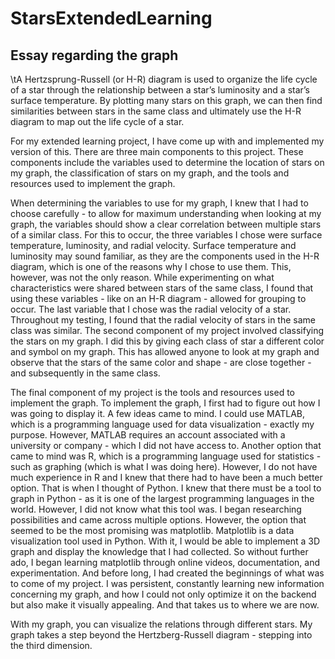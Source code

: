 # StarsExtendedLearning

## Essay regarding the graph

\tA Hertzsprung-Russell (or H-R) diagram is used to organize the life cycle of a star through the relationship between a star’s luminosity and a star’s surface temperature. By plotting many stars on this graph, we can then find similarities between stars in the same class and ultimately use the H-R diagram to map out the life cycle of a star.
  
  For my extended learning project, I have come up with and implemented my version of this. There are three main components to this project. These components include the variables used to determine the location of stars on my graph, the classification of stars on my graph, and the tools and resources used to implement the graph.
  
  When determining the variables to use for my graph, I knew that I had to choose carefully - to allow for maximum understanding when looking at my graph, the variables should show a clear correlation between multiple stars of a similar class. For this to occur, the three variables I chose were surface temperature, luminosity, and radial velocity. Surface temperature and luminosity may sound familiar, as they are the components used in the H-R diagram, which is one of the reasons why I chose to use them. This, however, was not the only reason. While experimenting on what characteristics were shared between stars of the same class, I found that using these variables - like on an H-R diagram - allowed for grouping to occur. The last variable that I chose was the radial velocity of a star. Throughout my testing, I found that the radial velocity of stars in the same class was similar.
  The second component of my project involved classifying the stars on my graph. I did this by giving each class of star a different color and symbol on my graph. This has allowed anyone to look at my graph and observe that the stars of the same color and shape - are close together - and subsequently in the same class.
  
  The final component of my project is the tools and resources used to implement the graph. To implement the graph, I first had to figure out how I was going to display it. A few ideas came to mind. I could use MATLAB, which is a programming language used for data visualization - exactly my purpose. However, MATLAB requires an account associated with a university or company - which I did not have access to. Another option that came to mind was R, which is a programming language used for statistics - such as graphing (which is what I was doing here). However, I do not have much experience in R and I knew that there had to have been a much better option. That is when I thought of Python. I knew that there must be a tool to graph in Python - as it is one of the largest programming languages in the world. However, I did not know what this tool was. I began researching possibilities and came across multiple options. However, the option that seemed to be the most promising was matplotlib. Matplotlib is a data visualization tool used in Python. With it, I would be able to implement a 3D graph and display the knowledge that I had collected. So without further ado, I began learning matplotlib through online videos, documentation, and experimentation. And before long, I had created the beginnings of what was to come of my project. I was persistent, constantly learning new information concerning my graph, and how I could not only optimize it on the backend but also make it visually appealing. And that takes us to where we are now.
  
  With my graph, you can visualize the relations through different stars. My graph takes a step beyond the Hertzberg-Russell diagram - stepping into the third dimension.
